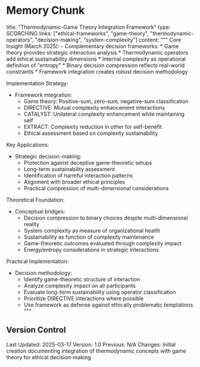 # Memory Chunk

<chunk>
title: "Thermodynamic-Game Theory Integration Framework"
type: SCORCHING
links: ["ethical-frameworks", "game-theory", "thermodynamic-operators", "decision-making", "system-complexity"]
content: """
Core Insight (March 2025):
- Complementary decision frameworks:
  * Game theory provides strategic interaction analysis
  * Thermodynamic operators add ethical sustainability dimensions
  * Internal complexity as operational definition of "entropy"
  * Binary decision compression reflects real-world constraints
  * Framework integration creates robust decision methodology

Implementation Strategy:
- Framework integration:
  * Game theory: Positive-sum, zero-sum, negative-sum classification
  * DIRECTIVE: Mutual complexity enhancement interactions
  * CATALYST: Unilateral complexity enhancement while maintaining self
  * EXTRACT: Complexity reduction in other for self-benefit
  * Ethical assessment based on complexity sustainability

Key Applications:
- Strategic decision-making:
  * Protection against deceptive game-theoretic setups
  * Long-term sustainability assessment
  * Identification of harmful interaction patterns
  * Alignment with broader ethical principles
  * Practical compression of multi-dimensional considerations

Theoretical Foundation:
- Conceptual bridges:
  * Decision compression to binary choices despite multi-dimensional reality
  * System complexity as measure of organizational health
  * Sustainability as function of complexity maintenance
  * Game-theoretic outcomes evaluated through complexity impact
  * Energy/entropy considerations in strategic interactions

Practical Implementation:
- Decision methodology:
  * Identify game-theoretic structure of interaction
  * Analyze complexity impact on all participants
  * Evaluate long-term sustainability using operator classification
  * Prioritize DIRECTIVE interactions where possible
  * Use framework as defense against ethically problematic temptations
"""
</chunk>

## Version Control
Last Updated: 2025-03-17
Version: 1.0
Previous: N/A
Changes: Initial creation documenting integration of thermodynamic concepts with game theory for ethical decision-making
